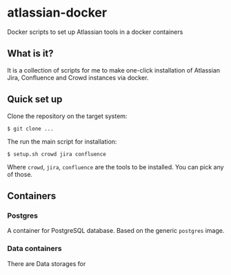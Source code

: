 # atlassian-docker
Docker scripts to set up Atlassian tools in a docker containers

## What is it?

It is a collection of scripts for me to make one-click installation of Atlassian Jira, Confluence and Crowd instances via docker.

## Quick set up

Clone the repository on the target system:

    $ git clone ...

The run the main script for installation:

    $ setup.sh crowd jira confluence

Where ```crowd```, ```jira```, ```confluence``` are the tools to be installed. You can pick any of those.

## Containers

### Postgres

A container for PostgreSQL database. Based on the generic ```postgres``` image.

### Data containers

There are 
Data storages for 